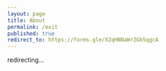 ```yaml
---
layout: page
title: About
permalink: /exit
published: true
redirect_to: https://forms.gle/X2qHNNaWrZGk5qgcA
---
```


redirecting...
